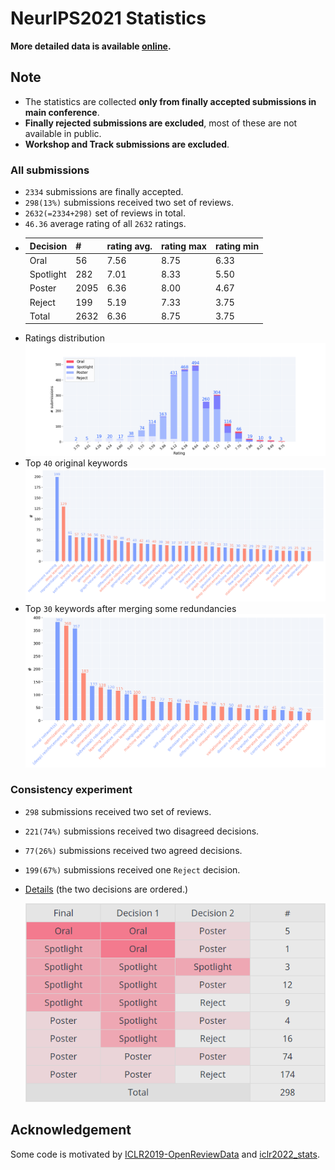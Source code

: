 # NeurIPS2021 Statistics

__More detailed data is available [online](https://guoqiangwei.xyz/neurips2021_stats/neurips2021_submissions.html).__

## __Note__

- The statistics are collected __only from finally accepted submissions in main conference__.
- __Finally rejected submissions are excluded__, most of these are not available in public.
- __Workshop and Track submissions are excluded__.

### All submissions

- `2334` submissions are finally accepted.
- `298(13%)` submissions received two set of reviews.
- `2632(=2334+298)` set of reviews in total.
- `46.36` average rating of all `2632` ratings.
- 
    |Decision|#|rating avg.|rating max|rating min|
    |---|---|---|---|---|
    |Oral|56|7.56|8.75|6.33|
    |Spotlight|282|7.01|8.33|5.50|
    |Poster|2095|6.36|8.00|4.67|
    |Reject|199|5.19|7.33|3.75|
    |Total|2632|6.36|8.75|3.75|
- Ratings distribution
![](assets/stats_bar.png)
- Top `40` original keywords
![](assets/keywords_bar.png)
- Top `30` keywords after merging some redundancies
![](assets/clear_keywords_bar.png)

### Consistency experiment 

- `298` submissions received two set of reviews.
- `221(74%)` submissions received two disagreed decisions.
- `77(26%)` submissions received two agreed decisions.
- `199(67%)` submissions received one `Reject` decision.
- [Details](https://guoqiangwei.xyz/neurips2021_stats/neurips2021_consistency_experiments.html) (the two decisions are ordered.)
  
  ![](assets/ce.png)

## Acknowledgement 

Some code is motivated by [ICLR2019-OpenReviewData](https://github.com/shaohua0116/ICLR2019-OpenReviewData) and [iclr2022_stats](https://github.com/weigq/iclr2022_stats).
